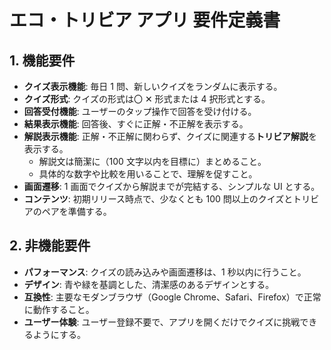 # エコ・トリビア アプリ 要件定義書

## 1. 機能要件

- **クイズ表示機能**: 毎日 1 問、新しいクイズをランダムに表示する。
- **クイズ形式**: クイズの形式は〇 ✕ 形式または 4 択形式とする。
- **回答受付機能**: ユーザーのタップ操作で回答を受け付ける。
- **結果表示機能**: 回答後、すぐに正解・不正解を表示する。
- **解説表示機能**: 正解・不正解に関わらず、クイズに関連する**トリビア解説**を表示する。
  - 解説文は簡潔に（100 文字以内を目標に）まとめること。
  - 具体的な数字や比較を用いることで、理解を促すこと。
- **画面遷移**: 1 画面でクイズから解説までが完結する、シンプルな UI とする。
- **コンテンツ**: 初期リリース時点で、少なくとも 100 問以上のクイズとトリビアのペアを準備する。

## 2. 非機能要件

- **パフォーマンス**: クイズの読み込みや画面遷移は、1 秒以内に行うこと。
- **デザイン**: 青や緑を基調とした、清潔感のあるデザインとする。
- **互換性**: 主要なモダンブラウザ（Google Chrome、Safari、Firefox）で正常に動作すること。
- **ユーザー体験**: ユーザー登録不要で、アプリを開くだけでクイズに挑戦できるようにする。
